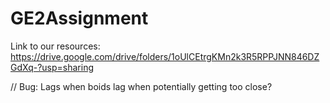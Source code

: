 # GE2Assignment
 
Link to our resources: https://drive.google.com/drive/folders/1oUlCEtrgKMn2k3R5RPPJNN846DZGdXq-?usp=sharing

// Bug: Lags when boids lag when potentially getting too close?
